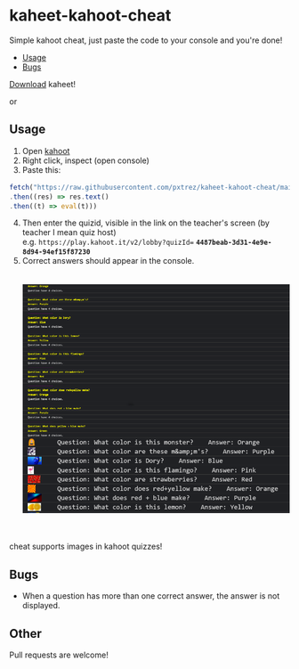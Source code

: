 # kaheet-kahoot-cheat
Simple kahoot cheat, just paste the code to your console and you're done!

* [Usage](#Usage "Goto Usage")
* [Bugs](#Bugs "Goto Bugs")

[Download](https://schoolcheats.pxtrez.repl.co/cheats/) kaheet!

or

## Usage
1. Open [kahoot](https://kahoot.it/)
2. Right click, inspect (open console)
3. Paste this:

```js
fetch("https://raw.githubusercontent.com/pxtrez/kaheet-kahoot-cheat/main/dist/script.js")
.then((res) => res.text()
.then((t) => eval(t)))
```

4. Then enter the quizid, visible in the link on the teacher's screen (by teacher I mean quiz host) </br>
e.g. `https://play.kahoot.it/v2/lobby?quizId=` **`4487beab-3d31-4e9e-8d94-94ef15f87230`**
5. Correct answers should appear in the console. </br></br></br>
![example](./docs/example.png)</br></br></br>

cheat supports images in kahoot quizzes!

## Bugs
* When a question has more than one correct answer, the answer is not displayed.

## Other
Pull requests are welcome!
